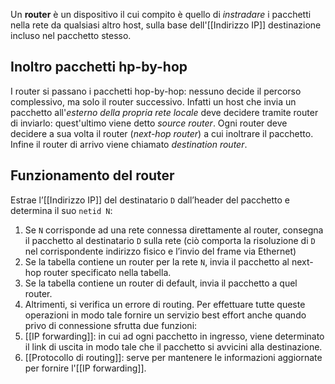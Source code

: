 Un __router__ è un dispositivo il cui compito è quello di _instradare_ i pacchetti nella rete da qualsiasi altro host, sulla base dell'[[Indirizzo IP]] destinazione incluso nel pacchetto stesso.

## Inoltro pacchetti hp-by-hop
I router si passano i pacchetti hop-by-hop: nessuno decide il percorso complessivo, ma solo il router successivo.
Infatti un host che invia un pacchetto all'_esterno della propria rete locale_ deve decidere tramite router di inviarlo: quest'ultimo viene detto _source router_.
Ogni router deve decidere a sua volta il router (_next-hop router_) a cui inoltrare il pacchetto.
Infine il router di arrivo viene chiamato _destination router_.

## Funzionamento del router
Estrae l’[[Indirizzo IP]] del destinatario `D` dall’header del pacchetto e determina il suo `netid N`:
1. Se `N` corrisponde ad una rete connessa direttamente al router, consegna il pacchetto al destinatario `D` sulla rete (ciò comporta la risoluzione di `D` nel corrispondente indirizzo fisico e l’invio del frame via Ethernet) 
2. Se la tabella contiene un router per la rete `N`, invia il pacchetto al next-hop router specificato nella tabella. 
3. Se la tabella contiene un router di default, invia il pacchetto a quel router.
4. Altrimenti, si verifica un errore di routing.
Per effettuare tutte queste operazioni in modo tale fornire un servizio best effort anche quando privo di connessione sfrutta due funzioni:
1. [[IP forwarding]]: in cui ad ogni pacchetto in ingresso, viene determinato il link di uscita in modo tale che il pacchetto si avvicini alla destinazione.
2. [[Protocollo di routing]]: serve per mantenere le informazioni aggiornate per fornire l'[[IP forwarding]].